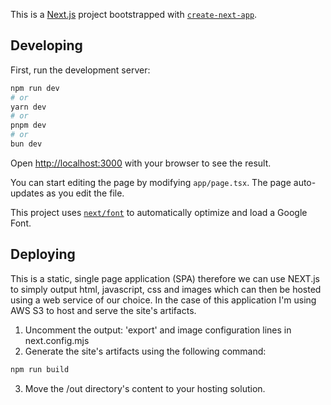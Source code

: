 This is a [Next.js](https://nextjs.org/) project bootstrapped with [`create-next-app`](https://github.com/vercel/next.js/tree/canary/packages/create-next-app).

## Developing

First, run the development server:

```bash
npm run dev
# or
yarn dev
# or
pnpm dev
# or
bun dev
```

Open [http://localhost:3000](http://localhost:3000) with your browser to see the result.

You can start editing the page by modifying `app/page.tsx`. The page auto-updates as you edit the file.

This project uses [`next/font`](https://nextjs.org/docs/basic-features/font-optimization) to automatically optimize and load a Google Font.

## Deploying

This is a static, single page application (SPA) therefore we can use NEXT.js to simply output html, javascript, css and images which can then be hosted using a web service of our choice. In the case of this application I'm using AWS S3 to host and serve the site's artifacts.

1. Uncomment the output: 'export' and image configuration lines in next.config.mjs
2. Generate the site's artifacts using the following command:
```bash
npm run build
```
3. Move the /out directory's content to your hosting solution.